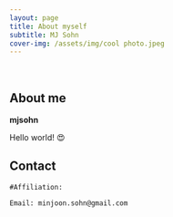 ```yaml
---
layout: page
title: About myself
subtitle: MJ Sohn
cover-img: /assets/img/cool photo.jpeg
---
```


<br/>

## About me

**mjsohn**

Hello world! &#128525;

## Contact

```
#Affiliation:

Email: minjoon.sohn@gmail.com
```
